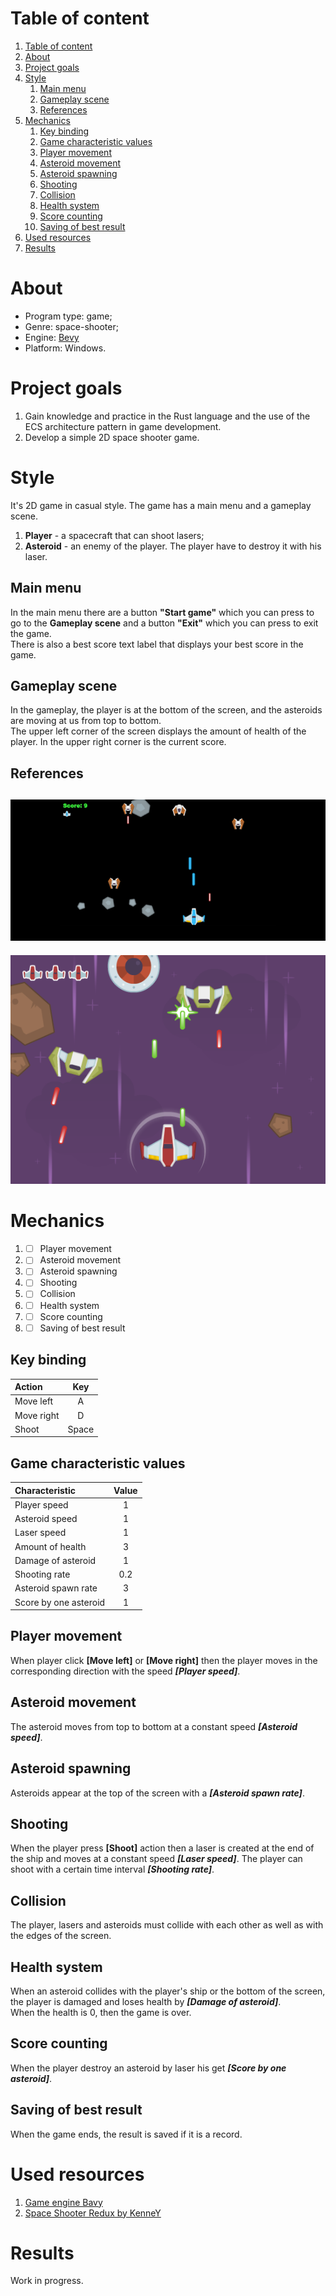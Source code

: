 # Table of content

1. [Table of content](#table-of-content)
2. [About](#about)
3. [Project goals](#project-goals)
4. [Style](#style)
   1. [Main menu](#main-menu)
   2. [Gameplay scene](#gameplay-scene)
   3. [References](#references)
5. [Mechanics](#mechanics)
   1. [Key binding](#key-binding)
   2. [Game characteristic values](#game-characteristic-values)
   3. [Player movement](#player-movement)
   4. [Asteroid movement](#asteroid-movement)
   5. [Asteroid spawning](#asteroid-spawning)
   6. [Shooting](#shooting)
   7. [Collision](#collision)
   8. [Health system](#health-system)
   9. [Score counting](#score-counting)
   10. [Saving of best result](#saving-of-best-result)
6.  [Used resources](#used-resources)
7.  [Results](#results)

# About
- Program type: game;
- Genre: space-shooter;
- Engine: [Bevy](https://bevy.org/)
- Platform: Windows.

# Project goals
1. Gain knowledge and practice in the Rust language and the use of the ECS architecture pattern in game development.
2. Develop a simple 2D space shooter game.

# Style
It's 2D game in casual style. The game has a main menu and a gameplay scene.
1. **Player** - a spacecraft that can shoot lasers;
2. **Asteroid** - an enemy of the player. The player have to destroy it with his laser.

## Main menu
In the main menu there are a button **"Start game"** which you can press to go to the **Gameplay scene** and a button **"Exit"** which you can press to exit the game.<br>
There is also a best score text label that displays your best score in the game.

## Gameplay scene
In the gameplay, the player is at the bottom of the screen, and the asteroids are moving at us from top to bottom.<br>
The upper left corner of the screen displays the amount of health of the player. In the upper right corner is the current score.

## References

![](images/example1.png)
---
![](images/example2.png)

# Mechanics
1. - [ ] Player movement
2. - [ ] Asteroid movement
3. - [ ] Asteroid spawning
4. - [ ] Shooting
5. - [ ] Collision
6. - [ ] Health system
7. - [ ] Score counting
8. - [ ] Saving of best result

## Key binding
| Action     |  Key  |
| :--------- | :---: |
| Move left  |   A   |
| Move right |   D   |
| Shoot      | Space |

## Game characteristic values
| Characteristic        | Value |
| :-------------------- | :---: |
| Player speed          |   1   |
| Asteroid speed        |   1   |
| Laser speed           |   1   |
| Amount of health      |   3   |
| Damage of asteroid    |   1   |
| Shooting rate         |  0.2  |
| Asteroid spawn rate   |   3   |
| Score by one asteroid |   1   |

## Player movement
When player click **[Move left]** or **[Move right]** then the player moves in the corresponding direction with the speed ***[Player speed]***.

## Asteroid movement
The asteroid moves from top to bottom at a constant speed ***[Asteroid speed]***.

## Asteroid spawning
Asteroids appear at the top of the screen with a ***[Asteroid spawn rate]***.

## Shooting
When the player press **[Shoot]** action then a laser is created at the end of the ship and moves at a constant speed ***[Laser speed]***. The player can shoot with a certain time interval ***[Shooting rate]***.

## Collision
The player, lasers and asteroids must collide with each other as well as with the edges of the screen.

## Health system
When an asteroid collides with the player's ship or the bottom of the screen, the player is damaged and loses health by ***[Damage of asteroid]***.<br>
When the health is 0, then the game is over.

## Score counting
When the player destroy an asteroid by laser his get ***[Score by one asteroid]***.

## Saving of best result
When the game ends, the result is saved if it is a record.

# Used resources
1. [Game engine Bavy](https://bevy.org/)
2. [Space Shooter Redux by KenneY](https://kenney.nl/assets/space-shooter-redux)

# Results
Work in progress.
